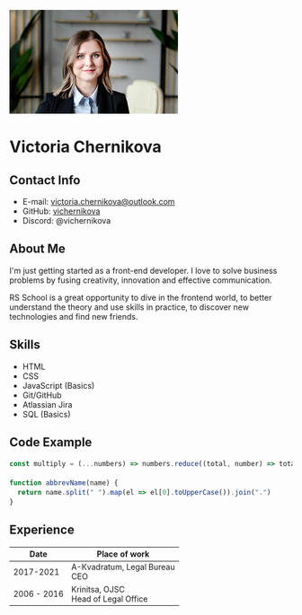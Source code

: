 ![](image.jpg)

# Victoria Chernikova #

## Contact Info ## 

* E-mail: <victoria.chernikova@outlook.com>
* GitHub: [vichernikova](https://github.com/vichernikova)
* Discord: @vichernikova

## About Me ##

I'm just getting started as a front-end developer. I love to solve business problems by fusing creativity, innovation and effective communication.

RS School is a great opportunity to dive in the frontend world, to better understand the theory and use skills in practice, to discover new technologies and find new friends.

## Skills ##

* HTML
* CSS
* JavaScript (Basics)
* Git/GitHub
* Atlassian Jira
* SQL (Basics)

## Code Example ##

``` javascript  
const multiply = (...numbers) => numbers.reduce((total, number) => total * number);

function abbrevName(name) {
  return name.split(" ").map(el => el[0].toUpperCase()).join(".")
}
 ```
 
 ## Experience ##

| Date | Place of work |
| ---| ---|
| 2017-2021 | А-Кvadratum, Legal Bureau <br> CEO |
| 2006 - 2016 | Krinitsa, OJSC <br> Head of Legal Office |
